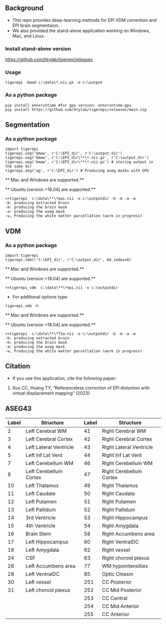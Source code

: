 ## Background

* This repo provides deep-learning methods for EPI VDM corrention and EPI brain segmentaion.
* We also provided the stand-alone application working on Windows, Mac, and Linux.

### Install stand-alone version
https://github.com/htylab/tigerepi/releases

### Usage

    tigerepi -bmad c:\data\*.nii.gz -o c:\output

### As a python package

    pip install onnxruntime #for gpu version: onnxruntime-gpu
    pip install https://github.com/htylab/tigerepi/releases/main.zip

## Segmentation

### As a python package

    import tigerepi
    tigerepi.seg('bmaw', r'C:\EPI_dir', r'C:\output_dir')
    tigerepi.seg('bmaw', r'C:\EPI_dir\**\*.nii.gz', r'C:\output_dir')
    tigerepi.seg('bmaw', r'C:\EPI_dir\**\*.nii.gz') # storing output in the same dir
    tigerepi.seg('ag', r'C:\EPI_dir') # Producing aseg masks with GPU


** Mac and Windows  are supported.**

** Ubuntu (version >18.04)  are supported.**

```
>>tigerepi  c:\data\**\*epi.nii -o c:\outputdir -b -m -a -w
-b: producing extracted brain
-m: producing the brain mask
-a: producing the aseg mask
-w, Producing the white matter parcellation (work in progress)
```

## VDM

### As a python package

    import tigerepi
    tigerepi.vdm(r'C:\EPI_dir', r'C:\output_dir', b0_index=0)

** Mac and Windows  are supported.**

** Ubuntu (version >18.04)  are supported.**
```
>>tigerepi_vdm  c:\data\**\*epi.nii -o c:\outputdir
```
- For additional options type:
```
tigerepi_vdm -h
```


** Mac and Windows  are supported.**

** Ubuntu (version >18.04)  are supported.**

```
>>tigerepi  c:\data\**\*T1w.nii -o c:\outputdir -b -m -a -w
-b: producing extracted brain
-m: producing the brain mask
-a: producing the aseg mask
-w, Producing the white matter parcellation (work in progress)
```

## Citation

* If you use this application, cite the following paper:

1. Kuo CC, Huang TY, “Referenceless correction of EPI distortion with virtual displacement mapping” (2023)

## ASEG43
| Label | Structure              | Label | Structure               |
| ----- | ---------------------- | ----- | ----------------------- |
| 2     | Left Cerebral WM       | 41    | Right Cerebral WM       |
| 3     | Left Cerebral Cortex   | 42    | Right Cerebral Cortex   |
| 4     | Left Lateral Ventricle | 43    | Right Lateral Ventricle |
| 5     | Left Inf Lat Vent      | 44    | Right Inf Lat Vent      |
| 7     | Left Cerebellum WM     | 46    | Right Cerebellum WM     |
| 8     | Left Cerebellum Cortex | 47    | Right Cerebellum Cortex |
| 10    | Left Thalamus          | 49    | Right Thalamus          |
| 11    | Left Caudate           | 50    | Right Caudate           |
| 12    | Left Putamen           | 51    | Right Putamen           |
| 13    | Left Pallidum          | 52    | Right Pallidum          |
| 14    | 3rd Ventricle          | 53    | Right Hippocampus       |
| 15    | 4th Ventricle          | 54    | Right Amygdala          |
| 16    | Brain Stem             | 58    | Right Accumbens area    |
| 17    | Left Hippocampus       | 60    | Right VentralDC         |
| 18    | Left Amygdala          | 62    | Right vessel            |
| 24    | CSF                    | 63    | Right choroid plexus    |
| 26    | Left Accumbens area    | 77    | WM hypointensities      |
| 28    | Left VentralDC         | 85    | Optic Chiasm            |
| 30    | Left vessel            | 251   | CC Posterior            |
| 31    | Left choroid plexus    | 252   | CC Mid Posterior        |
|       |                        | 253   | CC Central              |
|       |                        | 254   | CC Mid Anterior         |
|       |                        | 255   | CC Anterior             |
